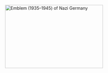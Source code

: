 <img src="https://upload.wikimedia.org/wikipedia/commons/4/40/Reichsadler_Deutsches_Reich_%281935%E2%80%931945%29.svg" alt="Emblem (1935–1945) of Nazi Germany" height="208" width="320"></a><br>
